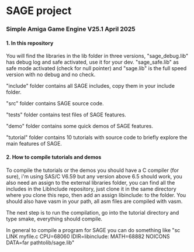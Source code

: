 <h1>SAGE project</h1>
<h3>Simple Amiga Game Engine V25.1 April 2025</h3>
<h4>1. In this repository</h4>
<p>You will find the libraries in the lib folder in three versions, "sage_debug.lib" has debug log and safe activated, use it for your dev.
"sage_safe.lib" as safe mode activated (check for null pointer) and "sage.lib" is the full speed version with no debug and no check.</p>
<p>"include" folder contains all SAGE includes, copy them in your include folder.</p>
<p>"src" folder contains SAGE source code.</p>
<p>"tests" folder contains test files of SAGE features.</p>
<p>"demo" folder contains some quick demos of SAGE features.</p>
<p>"tutorial" folder contains 10 tutorials with source code to briefly explore the main features of SAGE.</p>
<h4>2. How to compile tutorials and demos</h4>
<p>To compile the tutorials or the demos you should have a C compiler (for sure), i'm using SAS/C V6.59 but any version above 6.5 should work, you also need an assign to the external libraries folder, you can find all the includes in the LibInclude repository, just clone it in the same directory where you clone this repo, then add an assign libinclude: to the folder. You should also have vasm in your path, all asm files are compiled with vasm.</p>
<p>The next step is to run the compilation, go into the tutorial directory and type smake, everything should compile.</p>
<p>In general to compile a program for SAGE you can do something like "sc LINK myfile.c CPU=68060 IDIR=libinclude: MATH=68882 NOICONS DATA=far pathtolib/sage.lib"</p>
